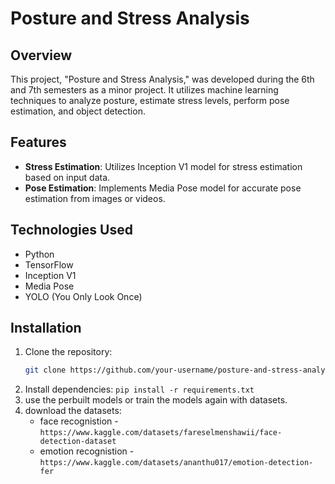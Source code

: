 # Posture and Stress Analysis

## Overview
This project, "Posture and Stress Analysis," was developed during the 6th and 7th semesters as a minor project. It utilizes machine learning techniques to analyze posture, estimate stress levels, perform pose estimation, and object detection.

## Features
- **Stress Estimation**: Utilizes Inception V1 model for stress estimation based on input data.
- **Pose Estimation**: Implements Media Pose model for accurate pose estimation from images or videos.

## Technologies Used
- Python
- TensorFlow
- Inception V1
- Media Pose
- YOLO (You Only Look Once)

## Installation
1. Clone the repository:
   ```bash
   git clone https://github.com/your-username/posture-and-stress-analysis.git
   ```
2. Install dependencies: `pip install -r requirements.txt`
3. use the perbuilt models or train the models again with datasets. 
4. download the datasets:
     - face recognistion - `https://www.kaggle.com/datasets/fareselmenshawii/face-detection-dataset`
     - emotion recognistion - `https://www.kaggle.com/datasets/ananthu017/emotion-detection-fer`
   

